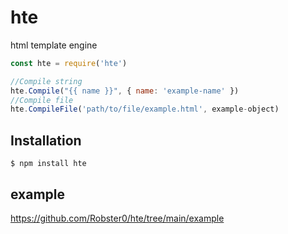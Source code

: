 # hte

html template engine
```js
const hte = require('hte')

//Compile string
hte.Compile("{{ name }}", { name: 'example-name' })
//Compile file
hte.CompileFile('path/to/file/example.html', example-object)
```

## Installation
```
$ npm install hte
```

## example

https://github.com/Robster0/hte/tree/main/example